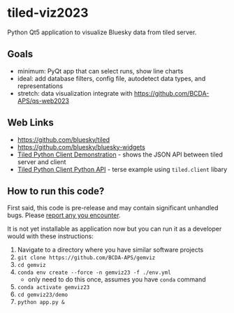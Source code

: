 # tiled-viz2023

Python Qt5 application to visualize Bluesky data from tiled server.

## Goals

- minimum: PyQt app that can select runs, show line charts
- ideal: add database filters, config file, autodetect data types, and representations
- stretch: data visualization integrate with https://github.com/BCDA-APS/qs-web2023

## Web Links

- https://github.com/bluesky/tiled
- https://github.com/bluesky/bluesky-widgets
- [Tiled Python Client Demonstration](https://github.com/BCDA-APS/bdp-tiled/blob/main/demo_client.ipynb) - shows the JSON API between tiled server and client
- [Tiled Python Client Python API](https://github.com/BCDA-APS/bdp-tiled/blob/main/pyapi_client.py) - terse example using `tiled.client` libary

## How to run this code?

First said, this code is pre-release and may contain significant unhandled bugs.
Please [report any you encounter](https://github.com/BCDA-APS/gemviz/issues/new).

It is not yet installable as application now but you can run it as a developer would with these instructions:

1. Navigate to a directory where you have similar software projects
1. `git clone https://github.com/BCDA-APS/gemviz`
1. `cd gemviz`
1. `conda env create --force -n gemviz23 -f ./env.yml`
   - only need to do this once, assumes you have `conda` command
1. `conda activate gemviz23`
1. `cd gemviz23/demo`
1. `python app.py &`
